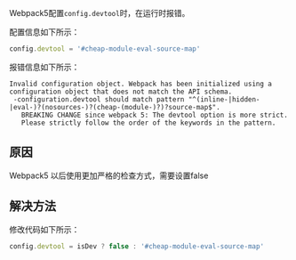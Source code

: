 Webpack5配置`config.devtool`时，在运行时报错。

配置信息如下所示：

```js
config.devtool = '#cheap-module-eval-source-map'
```

报错信息如下所示：

```
Invalid configuration object. Webpack has been initialized using a configuration object that does not match the API schema.
 -configuration.devtool should match pattern "^(inline-|hidden-|eval-)?(nosources-)?(cheap-(module-)?)?source-map$".
   BREAKING CHANGE since webpack 5: The devtool option is more strict.
   Please strictly follow the order of the keywords in the pattern.
```

## 原因

Webpack5 以后使用更加严格的检查方式，需要设置false

## 解决方法

修改代码如下所示：

```js
config.devtool = isDev ? false : '#cheap-module-eval-source-map'
```



